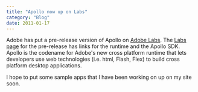 ```yaml
---
title: "Apollo now up on Labs"
category: "Blog"
date: 2011-01-17
---
```



Adobe has put a pre-release version of Apollo on [Adobe Labs](http://labs.adobe.com). The [Labs page](http://labs.adobe.com/technologies/apollo/) for the pre-release has links for the runtime and the Apollo SDK. Apollo is the codename for Adobe's new cross platform runtime that lets developers use web technologies (i.e. html, Flash, Flex) to build cross platform desktop applications.

I hope to put some sample apps that I have been working on up on my site soon.